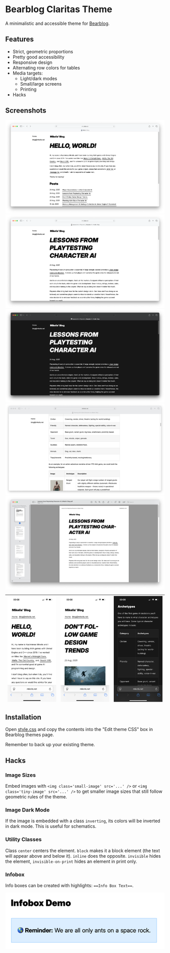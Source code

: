 # Bearblog Claritas Theme
A minimalistic and accessible theme for [Bearblog](https://bearblog.dev/).

## Features
- Strict, geometric proportions
- Pretty good accessibility
- Responsive design
- Alternating row colors for tables
- Media targets:
    - Light/dark modes
    - Small/large screens
    - Printing
- Hacks

## Screenshots
![Main](screenshots/001.png)
![Post](screenshots/002.png)
![Dark Mode](screenshots/003.png)
![Tables](screenshots/004.png)
![Print](screenshots/008.png)

| ![Mobile Main](screenshots/005.png) | ![Mobile Post](screenshots/006.png) | ![Mobile Dark](screenshots/007.png) |
|-------------------------------------|-------------------------------------|-------------------------------------|


## Installation
Open [style.css](https://raw.githubusercontent.com/kazimieras-mi/bearblog-claritas-theme/refs/heads/main/style.css) and copy the contents into the "Edit theme CSS" box in Bearblog themes page.

Remember to back up your existing theme.

## Hacks
### Image Sizes
Embed images with `<img class='small-image' src='...' />` or `<img class='tiny-image' src='...' />` to get smaller image sizes that still follow geometric rules of the theme.

### Image Dark Mode
If the image is embedded with a class `inverting`, its colors will be inverted in dark mode. This is useful for schematics.

### Utility Classes
Class `center` centers the element. `block` makes it a block element (the text will appear above and below it). `inline` does the opposite. `invisible` hides the element, `invisible-on-print` hides an element in print only.

### Infobox
Info boxes can be created with highlights: `==Info Box Text==`.

![Infobox](screenshots/Infobox.png)
